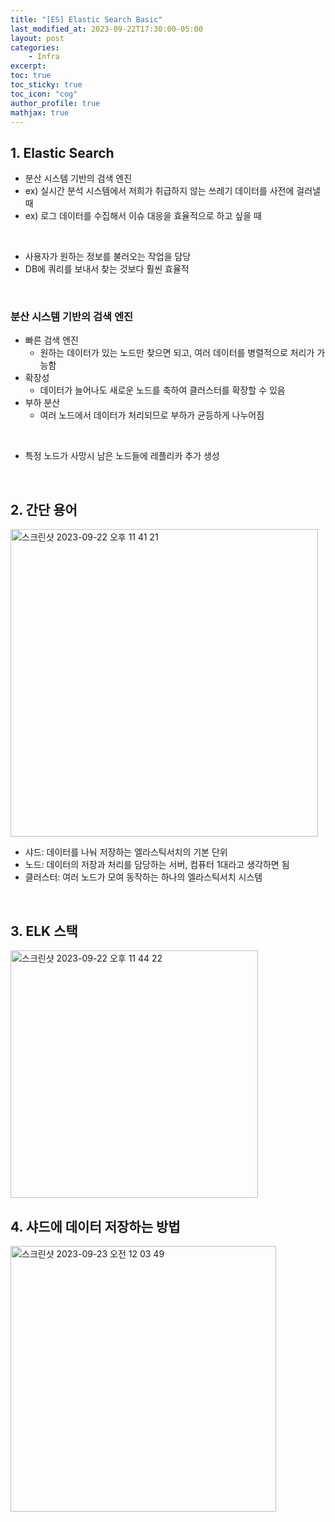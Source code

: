 ```yaml
---
title: "[ES] Elastic Search Basic"
last_modified_at: 2023-09-22T17:30:00-05:00
layout: post
categories:
    - Infra
excerpt: 
toc: true
toc_sticky: true
toc_icon: "cog"
author_profile: true
mathjax: true
---
```


## 1. Elastic Search

- 분산 시스템 기반의 검색 엔진
- ex) 실시간 분석 시스템에서 저희가 취급하지 않는 쓰레기 데이터를 사전에 걸러낼 때
- ex) 로그 데이터를 수집해서 이슈 대응을 효율적으로 하고 싶을 때

<br>

- 사용자가 원하는 정보를 불러오는 작업을 담당
- DB에 쿼리를 보내서 찾는 것보다 훨씬 효율적

<br>

### 분산 시스템 기반의 검색 엔진

- 빠른 검색 엔진
    - 원하는 데이터가 있는 노드만 찾으면 되고, 여러 데이터를 병렬적으로 처리가 가능함
- 확장성
    - 데이터가 늘어나도 새로운 노드를 축하여 클러스터를 확장할 수 있음
- 부하 분산
    - 여러 노드에서 데이터가 처리되므로 부하가 균등하게 나누어짐

<br>

- 특정 노드가 사망시 남은 노드들에 레플리카 추가 생성

<br>

## 2. 간단 용어

<img width="492" alt="스크린샷 2023-09-22 오후 11 41 21" src="https://github.com/bokyung124/infra-study/assets/53086873/cafb0acf-9f29-42bb-a006-1e00a58311df">

- 샤드: 데이터를 나눠 저장하는 엘라스틱서치의 기본 단위
- 노드: 데이터의 저장과 처리를 담당하는 서버, 컴퓨터 1대라고 생각하면 됨
- 클러스터: 여러 노드가 모여 동작하는 하나의 엘라스틱서치 시스템

<br>

## 3. ELK 스택

<img width="396" alt="스크린샷 2023-09-22 오후 11 44 22" src="https://github.com/bokyung124/infra-study/assets/53086873/32ff2c03-db44-41a8-b36f-754e61c09508">

<br>

## 4. 샤드에 데이터 저장하는 방법

<img width="425" alt="스크린샷 2023-09-23 오전 12 03 49" src="https://github.com/bokyung124/infra-study/assets/53086873/88b77151-a333-4a3c-88f6-12086e54099d">

